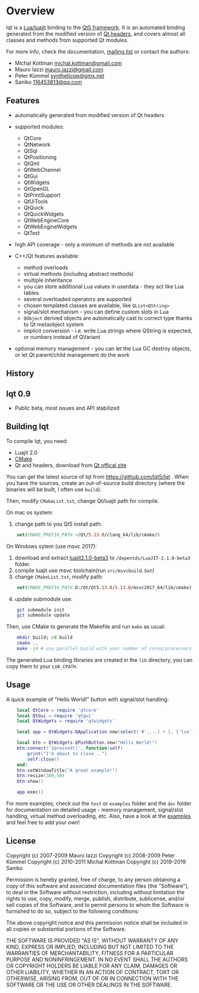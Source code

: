 Overview
========

lqt is a [Lua/luajit](http://www.lua.org) binding to the [Qt5 framework](https://www.qt.io/).
It is an automated binding generated from the modified version of [Qt headers](https://github.com/lqt5/lqt/tree/qt5/generator/schema), and covers almost
all classes and methods from supported Qt modules.

For more info, check the documentation, [mailing list](http://groups.google.com/group/lqt-bindings) or contact the authors:

 * Michal Kottman michal.kottman@gmail.com
 * Mauro Iazzi mauro.iazzi@gmail.com
 * Peter Kümmel syntheticpp@gmx.net
 * Saniko 116453813@qq.com

Features
--------

* automatically generated from modified version of Qt headers
* supported modules:
  * QtCore
  * QtNetwork
  * QtSql
  * QtPositioning
  * QtQml
  * QtWebChannel
  * QtGui
  * QtWidgets
  * QtOpenGL
  * QtPrintSupport
  * QtUiTools
  * QtQuick
  * QtQuickWidgets
  * QtWebEngineCore
  * QtWebEngineWidgets
  * QtTest

* high API coverage - only a minimum of methods are not available
* C++/Qt features available:
  * method overloads
  * virtual methods (including abstract methods)
  * multiple inheritance
  * you can store additional Lua values in userdata - they act like Lua tables
  * several overloaded operators are supported
  * chosen templated classes are available, like `QList<QString>`
  * signal/slot mechanism - you can define custom slots in Lua
  * `QObject` derived objects are automatically cast to correct type thanks to Qt metaobject system
  * implicit conversion - i.e. write Lua strings where QString is expected, or numbers instead of QVariant
* optional memory management - you can let the Lua GC destroy objects, or let Qt parent/child management do the work

History
-------

## lqt 0.9

* Public beta, most issues and API stabilized

Building lqt
------------

To compile lqt, you need:

* Luajit 2.0
* [CMake](http://www.cmake.org/cmake/resources/software.html)
* Qt and headers, download from [Qt offical site](https://www.qt.io/download)

You can get the latest source of lqt from https://github.com/lqt5/lqt .
When you have the sources, create an out-of-source build directory
(where the binaries will be built, I often use `build`).

Then, modify `CMakeList.txt`, change Qt/luajit path for compile.

On mac os system:

1. change path to you Qt5 install path:

```cmake
    set(CMAKE_PREFIX_PATH ~/Qt/5.13.0/clang_64/lib/cmake/)
```

On Windows sytem (use msvc 2017):

1. download and extract [luajit2.1.0-beta3](http://luajit.org/download.html) to `/depentds/LuaJIT-2.1.0-beta3` folder.
2. compile luajit use msvc toolchain(run `src/msvcbuild.bat`)
3. change `CMakeList.txt`, modify path:

```cmake
    set(CMAKE_PREFIX_PATH D:/Qt/Qt5.13.0/5.13.0/msvc2017_64/lib/cmake)
```

4. update submodule use:
```sh
    git submodule init
    git submodule update
```

Then, use CMake to generate the Makefile and run `make` as usual:

```sh
    mkdir build; cd build
    cmake ..
    make -j4 # use parallel build with your number of cores/processors
```

The generated Lua binding libraries are created in the `lib` directory,
you can copy them to your `LUA_CPATH`.

Usage
-----

A quick example of "Hello World!" button with signal/slot handling:

```lua
    local QtCore = require 'qtcore'
    local QtGui = require 'qtgui'
    local QtWidgets = require 'qtwidgets'

    local app = QtWidgets.QApplication.new(select('#',...) + 1, {'lua', ...})

    local btn = QtWidgets.QPushButton.new("Hello World!")
    btn:connect('2pressed()', function(self)
        print("I'm about to close...")
        self:close()
    end)
    btn:setWindowTitle("A great example!")
    btn:resize(300,50)
    btn:show()

    app.exec()
```

For more examples, check out the `test` or `examples` folder and the `doc`
folder for documentation on detailed usage - memory management,
signal/slot handling, virtual method overloading, etc. Also, have
a look at the [examples](https://github.com/mkottman/lqt/wiki/Examples)
and feel free to add your own!

License
-------

Copyright (c) 2007-2009 Mauro Iazzi
Copyright (c) 2008-2009 Peter Kümmel
Copyright (c) 2010-2011 Michal Kottman
Copyright (c) 2019-2019 Saniko

Permission is hereby granted, free of charge, to any person
obtaining a copy of this software and associated documentation
files (the "Software"), to deal in the Software without
restriction, including without limitation the rights to use,
copy, modify, merge, publish, distribute, sublicense, and/or sell
copies of the Software, and to permit persons to whom the
Software is furnished to do so, subject to the following
conditions:

The above copyright notice and this permission notice shall be
included in all copies or substantial portions of the Software.

THE SOFTWARE IS PROVIDED "AS IS", WITHOUT WARRANTY OF ANY KIND,
EXPRESS OR IMPLIED, INCLUDING BUT NOT LIMITED TO THE WARRANTIES
OF MERCHANTABILITY, FITNESS FOR A PARTICULAR PURPOSE AND
NONINFRINGEMENT. IN NO EVENT SHALL THE AUTHORS OR COPYRIGHT
HOLDERS BE LIABLE FOR ANY CLAIM, DAMAGES OR OTHER LIABILITY,
WHETHER IN AN ACTION OF CONTRACT, TORT OR OTHERWISE, ARISING
FROM, OUT OF OR IN CONNECTION WITH THE SOFTWARE OR THE USE OR
OTHER DEALINGS IN THE SOFTWARE.
